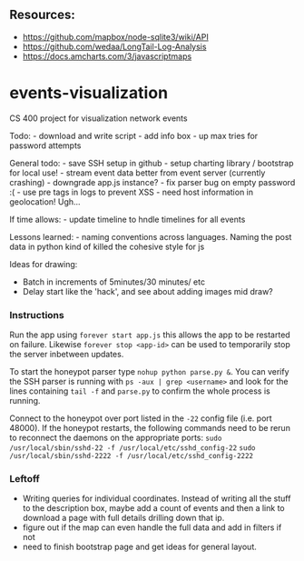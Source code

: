 ## Resources:
- https://github.com/mapbox/node-sqlite3/wiki/API
- https://github.com/wedaa/LongTail-Log-Analysis
- https://docs.amcharts.com/3/javascriptmaps


# events-visualization
CS 400 project for visualization network events

Todo:
		- download and write script
		- add info box
		- up max tries for password attempts


General todo:
		- save SSH setup in github
		- setup charting library / bootstrap for local use!
		- stream event data better from event server (currently crashing)
		- downgrade app.js instance?
		- fix parser bug on empty password :(
		- use pre tags in logs to prevent XSS
		- need host information in geolocation! Ugh...

If time allows:
		- update timeline to hndle timelines for all events


Lessons learned:
		- naming conventions across languages. Naming the post data in python kind of killed the cohesive style for js



Ideas for drawing:
- Batch in increments of 5minutes/30 minutes/ etc
- Delay start like the 'hack', and see about adding images mid draw?



### Instructions

Run the app using `forever start app.js` this allows the app to be restarted on failure. Likewise `forever stop <app-id>` can be used to temporarily stop the server inbetween updates.

To start the honeypot parser type `nohup python parse.py &`. You can verify the SSH parser is running with `ps -aux | grep <username>` and look for the lines containing `tail -f` and `parse.py` to confirm the whole process is running.

Connect to the honeypot over port listed in the `-22` config file (i.e. port 48000). If the honeypot restarts, the following commands need to be rerun to reconnect the daemons on the appropriate ports:
`sudo /usr/local/sbin/sshd-22 -f /usr/local/etc/sshd_config-22`
`sudo /usr/local/sbin/sshd-2222 -f /usr/local/etc/sshd_config-2222`


### Leftoff
- Writing queries for individual coordinates. Instead of writing all the stuff to the description box, maybe add a count of events and then a link to download a page with full details drilling down that ip.
- figure out if the map can even handle the full data and add in filters if not
- need to finish bootstrap page and get ideas for general layout.
